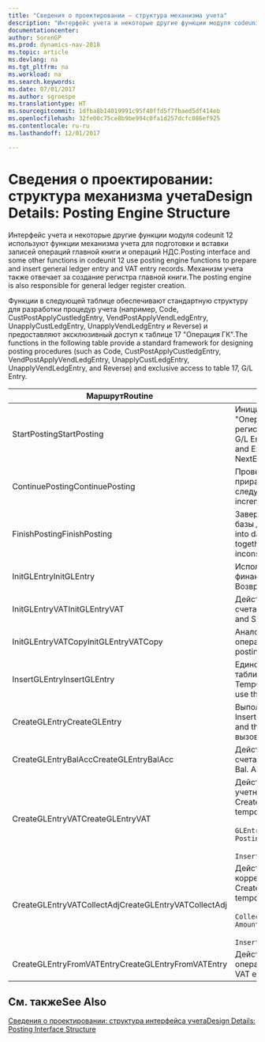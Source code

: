 ```yaml
---
title: "Сведения о проектировании — структура механизма учета"
description: "Интерфейс учета и некоторые другие функции модуля codeunit 12 используют функции механизма учета для подготовки и вставки записей операций главной книги и операций НДС. Механизм учета также отвечает за создание регистра главной книги."
documentationcenter: 
author: SorenGP
ms.prod: dynamics-nav-2018
ms.topic: article
ms.devlang: na
ms.tgt_pltfrm: na
ms.workload: na
ms.search.keywords: 
ms.date: 07/01/2017
ms.author: sgroespe
ms.translationtype: HT
ms.sourcegitcommit: 1dfba8b14019991c95f40ffd5f7fbaed5df414eb
ms.openlocfilehash: 32fe00c75ce8b9be994c0fa1d257dcfc086ef925
ms.contentlocale: ru-ru
ms.lasthandoff: 12/01/2017

---
```

# <a name="design-details-posting-engine-structure"></a><span data-ttu-id="859bc-104">Сведения о проектировании: структура механизма учета</span><span class="sxs-lookup"><span data-stu-id="859bc-104">Design Details: Posting Engine Structure</span></span>
<span data-ttu-id="859bc-105">Интерфейс учета и некоторые другие функции модуля codeunit 12 используют функции механизма учета для подготовки и вставки записей операций главной книги и операций НДС.</span><span class="sxs-lookup"><span data-stu-id="859bc-105">Posting interface and some other functions in codeunit 12 use posting engine functions to prepare and insert general ledger entry and VAT entry records.</span></span> <span data-ttu-id="859bc-106">Механизм учета также отвечает за создание регистра главной книги.</span><span class="sxs-lookup"><span data-stu-id="859bc-106">The posting engine is also responsible for general ledger register creation.</span></span>  
  
 <span data-ttu-id="859bc-107">Функции в следующей таблице обеспечивают стандартную структуру для разработки процедур учета (например, Code, CustPostApplyCustledgEntry, VendPostApplyVendLedgEntry, UnapplyCustLedgEntry, UnapplyVendLedgEntry и Reverse) и предоставляют эксклюзивный доступ к таблице 17 "Операция ГК".</span><span class="sxs-lookup"><span data-stu-id="859bc-107">The functions in the following table provide a standard framework for designing posting procedures (such as Code, CustPostApplyCustledgEntry, VendPostApplyVendLedgEntry, UnapplyCustLedgEntry, UnapplyVendLedgEntry, and Reverse) and exclusive access to table 17, G/L Entry.</span></span>  
  
|<span data-ttu-id="859bc-108">Маршрут</span><span class="sxs-lookup"><span data-stu-id="859bc-108">Routine</span></span>|<span data-ttu-id="859bc-109">Описанием</span><span class="sxs-lookup"><span data-stu-id="859bc-109">Description</span></span>|  
|-------------|---------------------------------------|  
|<span data-ttu-id="859bc-110">StartPosting</span><span class="sxs-lookup"><span data-stu-id="859bc-110">StartPosting</span></span>|<span data-ttu-id="859bc-111">Инициализирует буфер учета TempGLEntryBuf, блокирует таблицы "Операция ГК" и "Операция НДС" и инициализирует учетный период, регистр ГК и валютный курс.</span><span class="sxs-lookup"><span data-stu-id="859bc-111">Initializes posting buffer TempGLEntryBuf, locks G/L Entry and VAT Entry tables, and initializes Accounting Period, G/L Register, and Exchange Rate.</span></span> <span data-ttu-id="859bc-112">Следует вызывать только один раз; значение NextEntryNo равно 0.</span><span class="sxs-lookup"><span data-stu-id="859bc-112">Should be called only once, then NextEntryNo is 0.</span></span>|  
|<span data-ttu-id="859bc-113">ContinuePosting</span><span class="sxs-lookup"><span data-stu-id="859bc-113">ContinuePosting</span></span>|<span data-ttu-id="859bc-114">Проверяет и учитывает нереализованный НДС для предыдущего приращения транзакции NextTransactionNo, а также подготавливает учет следующей строки.</span><span class="sxs-lookup"><span data-stu-id="859bc-114">Checks and posts unrealized VAT for previous transaction increment NextTransactionNo and prepares post of next line.</span></span>|  
|<span data-ttu-id="859bc-115">FinishPosting</span><span class="sxs-lookup"><span data-stu-id="859bc-115">FinishPosting</span></span>|<span data-ttu-id="859bc-116">Завершает учет, вставляя операции ГК из временного буфера в таблицу базы данных.</span><span class="sxs-lookup"><span data-stu-id="859bc-116">Completes posting by inserting G/L entries from temporary buffer into database table.</span></span> <span data-ttu-id="859bc-117">Всегда используется вместе с StartPosting.</span><span class="sxs-lookup"><span data-stu-id="859bc-117">Always used together with StartPosting.</span></span> <span data-ttu-id="859bc-118">Проверяет несогласованности.</span><span class="sxs-lookup"><span data-stu-id="859bc-118">Checks for inconsistencies.</span></span>|  
|<span data-ttu-id="859bc-119">InitGLEntry</span><span class="sxs-lookup"><span data-stu-id="859bc-119">InitGLEntry</span></span>|<span data-ttu-id="859bc-120">Используется для инициализации новой операции ГК для строки финансового журнала.</span><span class="sxs-lookup"><span data-stu-id="859bc-120">Used to initialize new G/L entry for Gen. Jnl Line.</span></span> <span data-ttu-id="859bc-121">Возвращает GLEntry в качестве параметра.</span><span class="sxs-lookup"><span data-stu-id="859bc-121">Returns GLEntry as parameter.</span></span>|  
|<span data-ttu-id="859bc-122">InitGLEntryVAT</span><span class="sxs-lookup"><span data-stu-id="859bc-122">InitGLEntryVAT</span></span>|<span data-ttu-id="859bc-123">Действует аналогично InitGLEntry, но также назначает номер балансового счета и SummarizeVAT.</span><span class="sxs-lookup"><span data-stu-id="859bc-123">Same as InitGLEntry, but also assigns Bal. Account No. and SummarizeVAT.</span></span>|  
|<span data-ttu-id="859bc-124">InitGLEntryVATCopy</span><span class="sxs-lookup"><span data-stu-id="859bc-124">InitGLEntryVATCopy</span></span>|<span data-ttu-id="859bc-125">Аналогично InitGLEntryVAT, но также копирует данные учетных групп из операции НДС до SummarizeVAT.</span><span class="sxs-lookup"><span data-stu-id="859bc-125">Similar to InitGLEntryVAT, but also copies posting groups data from VAT Entry before SummarizeVAT.</span></span>|  
|<span data-ttu-id="859bc-126">InsertGLEntry</span><span class="sxs-lookup"><span data-stu-id="859bc-126">InsertGLEntry</span></span>|<span data-ttu-id="859bc-127">Единственная функция, которая вставляет операцию ГК в глобальную таблицу TempGLEntryBuf.</span><span class="sxs-lookup"><span data-stu-id="859bc-127">The only function that inserts G/L entry into global TempGLEntryBuf table.</span></span> <span data-ttu-id="859bc-128">Всегда используйте эту функцию для вставки.</span><span class="sxs-lookup"><span data-stu-id="859bc-128">Always use this function for insert.</span></span>|  
|<span data-ttu-id="859bc-129">CreateGLEntry</span><span class="sxs-lookup"><span data-stu-id="859bc-129">CreateGLEntry</span></span>|<span data-ttu-id="859bc-130">Выполняет InitGLEntry, присваивает сумму в ДОВ, а затем выполняет InsertGLEntry.</span><span class="sxs-lookup"><span data-stu-id="859bc-130">Performs an InitGLEntry, assigns Additional Currency Amount, and then performs InsertGLEntry.</span></span> <span data-ttu-id="859bc-131">Заменяет несколько строк кода одним вызовом функции.</span><span class="sxs-lookup"><span data-stu-id="859bc-131">Replaces several lines of code with a single function call.</span></span>|  
|<span data-ttu-id="859bc-132">CreateGLEntryBalAcc</span><span class="sxs-lookup"><span data-stu-id="859bc-132">CreateGLEntryBalAcc</span></span>|<span data-ttu-id="859bc-133">Действует аналогично CreateGLEntry, но также назначает тип балансового счета и номер балансового счета.</span><span class="sxs-lookup"><span data-stu-id="859bc-133">Same as CreateGLEntry, but also assigns Bal. Account Type and Bal. Account No.</span></span>|  
|<span data-ttu-id="859bc-134">CreateGLEntryVAT</span><span class="sxs-lookup"><span data-stu-id="859bc-134">CreateGLEntryVAT</span></span>|<span data-ttu-id="859bc-135">Действует аналогично CreateGLEntry, но с дополнительной обработкой учетных групп и сохранением во временном буфере НДС:</span><span class="sxs-lookup"><span data-stu-id="859bc-135">Same as CreateGLEntry, but with additional processing for posting groups and saving to temporary VAT buffer:</span></span><br /><br /> `GLEntry.CopyPostingGroupsFromDtldCVBuf(DtldCVLedgEntryBuf,GenJnlLine."Gen. Posting Type");`<br /><br /> `InsertVATEntriesFromTemp(DtldCVLedgEntryBuf,GLEntry);`|  
|<span data-ttu-id="859bc-136">CreateGLEntryVATCollectAdj</span><span class="sxs-lookup"><span data-stu-id="859bc-136">CreateGLEntryVATCollectAdj</span></span>|<span data-ttu-id="859bc-137">Действует аналогично CreateGLEntry, но с дополнительной коллекций коррекций и сохранением во временном буфере НДС:</span><span class="sxs-lookup"><span data-stu-id="859bc-137">Same as CreateGLEntry, but with additional collection of adjustments and saving to temporary VAT buffer:</span></span><br /><br /> `CollectAdjustment(AdjAmount,GLEntry.Amount,GLEntry."Additional-Currency Amount",OriginalDateSet);`<br /><br /> `InsertVATEntriesFromTemp(DtldCVLedgEntryBuf,GLEntry);`|  
|<span data-ttu-id="859bc-138">CreateGLEntryFromVATEntry</span><span class="sxs-lookup"><span data-stu-id="859bc-138">CreateGLEntryFromVATEntry</span></span>|<span data-ttu-id="859bc-139">Действует аналогично CreateGLEntry, но также копирует учетные группы из операции НДС.</span><span class="sxs-lookup"><span data-stu-id="859bc-139">Same as CreateGLEntry, but also copies posting groups from VAT entry.</span></span>|  
  
## <a name="see-also"></a><span data-ttu-id="859bc-140">См. также</span><span class="sxs-lookup"><span data-stu-id="859bc-140">See Also</span></span>  
 [<span data-ttu-id="859bc-141">Сведения о проектировании: структура интерфейса учета</span><span class="sxs-lookup"><span data-stu-id="859bc-141">Design Details: Posting Interface Structure</span></span>](design-details-posting-interface-structure.md)
